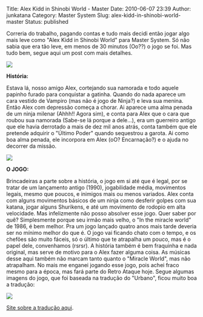 Title: Alex Kidd in Shinobi World - Master
Date: 2010-06-07 23:39
Author: junkatana
Category: Master System
Slug: alex-kidd-in-shinobi-world-master
Status: published


Correria do trabalho, pagando contas e tudo mais decidi então jogar algo
mais leve como "Alex Kidd in Shinobi World" para Master System. Só não
sabia que era tão leve, em menos de 30 minutos (Oo??) o jogo se foi. Mas
tudo bem, segue aqui um post com mais detalhes.
<!-- PELICAN_END_SUMMARY -->
[![](http://img7.imageshack.us/img7/2275/capaab.jpg)](http://img7.imageshack.us/img7/2275/capaab.jpg)

<span style="font-weight:bold;">História:</span>

Estava lá, nosso amigo Alex, cortejando sua namorada e todo aquele
papinho furado para conquistar a gatinha. Quando do nada aparece um cara
vestido de Vampiro (mas não é jogo de Ninja?) e leva sua menina. Então
Alex com depressão começa a chorar. Ai aparece uma alma penada de um
ninja milenar (Ahhh!! Agora sim), e conta para Alex que o cara que
roubou sua namorada (Sabe-se lá porque a dele...), era um guerreiro
antigo que ele havia derrotado a mais de dez mil anos atrás, conta
também que ele pretende adquirir o "Último Poder" quando sequestrou a
garota. Ai como boa alma penada, ele incorpora em Alex (oO? Encarnação?)
e o ajuda no decorrer da missão.

[![](http://img517.imageshack.us/img517/5474/alexkiddinshinobiworldu.png)](http://img517.imageshack.us/img517/5474/alexkiddinshinobiworldu.png)

<span style="font-weight:bold;">O JOGO:</span>

Brincadeiras a parte sobre a história, o jogo em si até que é legal, por
se tratar de um lançamento antigo (1990), jogabilidade média, movimentos
legais, mesmo que poucos, e inimigos mais ou menos variados. Alex conta
com alguns movimentos básicos de um ninja como desferir golpes com sua
katana, jogar alguns Shurikens, e até um movimento de rodopio em alta
velocidade. Mas infelizmente não posso absolver esse jogo. Quer saber
por quê? Simplesmente porque seu irmão mais velho, o "In the miracle
world" de 1986, é bem melhor. Pra um jogo lançado quatro anos mais tarde
deveria ser no mínimo melhor do que é. O jogo vai ficando chato com o
tempo, e os chefões são muito fáceis, só o último que te atrapalha um
pouco, mas é o papel dele, convenhamos (rsrsr). A história também é bem
fraquinha e nada original, mas serve de motivo para o Alex fazer alguma
coisa. As músicas desse aqui também não marcam tanto quanto o "Miracle
World", mas não atrapalham. No mais me enganei jogando esse jogo, pois
achei fraco mesmo para a época, mas fará parte do Retro Ataque hoje.
Segue algumas imagens do jogo, que foi baseada na tradução do "Urbano",
ficou muito boa a tradução:

[![](http://img97.imageshack.us/img97/3425/alexkiddshinobi.gif)](http://img97.imageshack.us/img97/3425/alexkiddshinobi.gif)

[Site sobre a tradução
aqui](http://www.romhackers.org/modules/PDdownloads/singlefile.php?cid=20&lid=110http://www.romhackers.org/modules/PDdownloads/singlefile.php?cid=20&lid=110).
